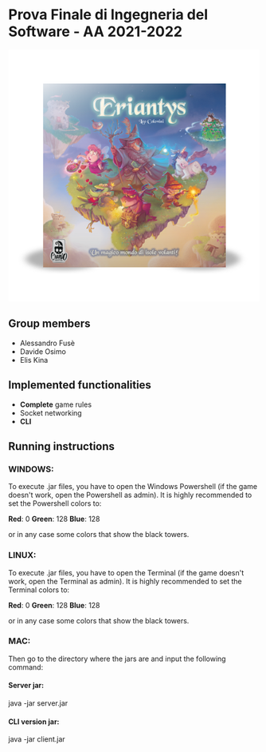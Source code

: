# Prova Finale di Ingegneria del Software - AA 2021-2022
![alt text](src/main/resources/eriantys.png)

## Group members

- Alessandro Fusè
- Davide Osimo
- Elis Kina

## Implemented functionalities

- <b>Complete</b> game rules
- Socket networking
- <b>CLI</b> 

## Running instructions

### WINDOWS:
To execute .jar files, you have to open the Windows Powershell (if the game doesn't work, open the Powershell as admin). It is highly recommended to set the Powershell colors to:

<b>Red</b>: 0
<b>Green</b>: 128
<b>Blue</b>: 128

or in any case some colors that show the black towers.

### LINUX:
To execute .jar files, you have to open the Terminal (if the game doesn't work, open the Terminal as admin). It is highly recommended to set the Terminal colors to:

<b>Red</b>: 0
<b>Green</b>: 128
<b>Blue</b>: 128

or in any case some colors that show the black towers.

### MAC:


Then go to the directory where the jars are and input the following command:

#### Server jar:
java -jar server.jar

#### CLI version jar:
java -jar client.jar

